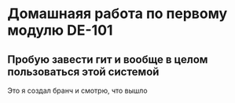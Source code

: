 # Домашнаяя работа по первому модулю DE-101

## Пробую завести гит и вообще в целом пользоваться этой системой

Это я создал бранч и смотрю, что вышло